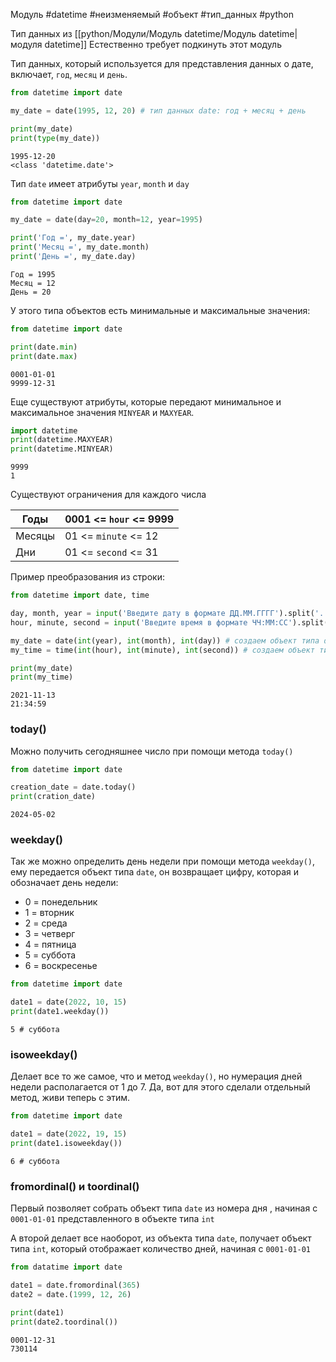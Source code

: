 Модуль #datetime #неизменяемый #объект #тип_данных #python 


Тип данных из [[python/Модули/Модуль datetime/Модуль datetime|модуля datetime]]
Естественно требует подкинуть этот модуль

Тип данных, который используется для представления данных о дате, включает, `год`, `месяц` и `день`.
```python
from datetime import date

my_date = date(1995, 12, 20) # тип данных date: год + месяц + день

print(my_date)
print(type(my_date))
```
```
1995-12-20
<class 'datetime.date'>
```
Тип `date` имеет атрибуты `year`, `month` и `day`
```python
from datetime import date

my_date = date(day=20, month=12, year=1995)

print('Год =', my_date.year)
print('Месяц =', my_date.month)
print('День =', my_date.day)
```
```
Год = 1995
Месяц = 12
День = 20
```
У этого типа объектов есть минимальные и максимальные значения:
```python
from datetime import date

print(date.min)
print(date.max)
```
```
0001-01-01
9999-12-31
```
Еще существуют атрибуты, которые передают минимальное и максимальное значения `MINYEAR` и `MAXYEAR`.
```python
import datetime
print(datetime.MAXYEAR)
print(datetime.MINYEAR)
```
```
9999
1
```
Существуют ограничения для каждого числа

| Годы   | 0001 <= `hour` <= 9999 |
| ------ | ---------------------- |
| Месяцы | 01 <= `minute` <= 12   |
| Дни    | 01 <= `second` <= 31   |

Пример преобразования из  строки:

```python
from datetime import date, time

day, month, year = input('Введите дату в формате ДД.ММ.ГГГГ').split('.')
hour, minute, second = input('Введите время в формате ЧЧ:ММ:СС').split(':')

my_date = date(int(year), int(month), int(day)) # создаем объект типа date
my_time = time(int(hour), int(minute), int(second)) # создаем объект типа time

print(my_date)
print(my_time)
```
```
2021-11-13
21:34:59
```
### today()
Можно получить сегодняшнее число при помощи метода `today()`
```python
from datetime import date

creation_date = date.today()
print(cration_date)
```
```
2024-05-02
```
### weekday()
Так же можно определить день недели при помощи метода `weekday()`, ему передается объект типа `date`, он возвращает цифру, которая и обозначает день недели:
- 0 = понедельник
- 1 = вторник
- 2 = среда
- 3 = четверг
- 4 = пятница
- 5 = суббота
- 6 = воскресенье
```python
from datetime import date

date1 = date(2022, 10, 15)
print(date1.weekday())
```
```
5 # суббота
```
### isoweekday()
Делает все то же самое, что и метод `weekday()`, но нумерация дней недели располагается от 1 до 7. Да, вот для этого сделали отдельный метод, живи теперь с этим.
```python
from datetime import date

date1 = date(2022, 19, 15)
print(date1.isoweekday())
```
```
6 # суббота
```
### fromordinal() и toordinal()
Первый позволяет собрать объект типа `date` из номера дня , начиная с `0001-01-01` представленного в объекте типа `int`

А второй делает все наоборот, из объекта типа `date`, получает объект типа `int`, который отображает количество дней, начиная с `0001-01-01`
```python
from datatime import date

date1 = date.fromordinal(365)
date2 = date.(1999, 12, 26)

print(date1)
print(date2.toordinal())
```
```
0001-12-31
730114
```